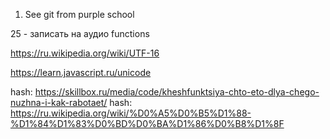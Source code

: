 1. See git from purple school


25 - записать на аудио functions


https://ru.wikipedia.org/wiki/UTF-16

https://learn.javascript.ru/unicode

hash: https://skillbox.ru/media/code/kheshfunktsiya-chto-eto-dlya-chego-nuzhna-i-kak-rabotaet/
hash: https://ru.wikipedia.org/wiki/%D0%A5%D0%B5%D1%88-%D1%84%D1%83%D0%BD%D0%BA%D1%86%D0%B8%D1%8F